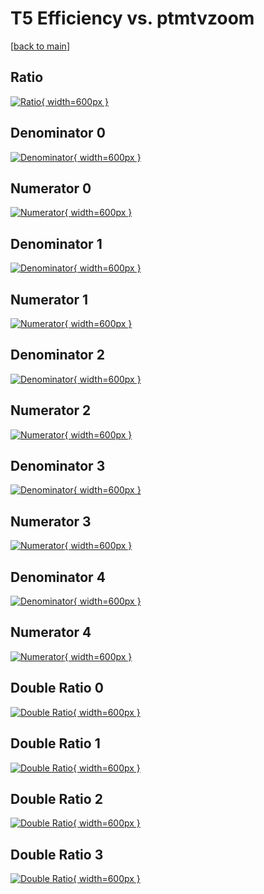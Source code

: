# T5 Efficiency vs. ptmtvzoom

[[back to main](./)]



## Ratio

[![Ratio](../mtv/var/T5_base_321_1_eff_ptmtvzoom.png){ width=600px }](../mtv/var/T5_base_321_1_eff_ptmtvzoom.pdf)

## Denominator 0

[![Denominator](../mtv/den/T5_base_321_1_eff_ptmtvzoom_den0.png){ width=600px }](../mtv/den/T5_base_321_1_eff_ptmtvzoom_den0.pdf)

## Numerator 0

[![Numerator](../mtv/num/T5_base_321_1_eff_ptmtvzoom_num0.png){ width=600px }](../mtv/num/T5_base_321_1_eff_ptmtvzoom_num0.pdf)

## Denominator 1

[![Denominator](../mtv/den/T5_base_321_1_eff_ptmtvzoom_den1.png){ width=600px }](../mtv/den/T5_base_321_1_eff_ptmtvzoom_den1.pdf)

## Numerator 1

[![Numerator](../mtv/num/T5_base_321_1_eff_ptmtvzoom_num1.png){ width=600px }](../mtv/num/T5_base_321_1_eff_ptmtvzoom_num1.pdf)

## Denominator 2

[![Denominator](../mtv/den/T5_base_321_1_eff_ptmtvzoom_den2.png){ width=600px }](../mtv/den/T5_base_321_1_eff_ptmtvzoom_den2.pdf)

## Numerator 2

[![Numerator](../mtv/num/T5_base_321_1_eff_ptmtvzoom_num2.png){ width=600px }](../mtv/num/T5_base_321_1_eff_ptmtvzoom_num2.pdf)

## Denominator 3

[![Denominator](../mtv/den/T5_base_321_1_eff_ptmtvzoom_den3.png){ width=600px }](../mtv/den/T5_base_321_1_eff_ptmtvzoom_den3.pdf)

## Numerator 3

[![Numerator](../mtv/num/T5_base_321_1_eff_ptmtvzoom_num3.png){ width=600px }](../mtv/num/T5_base_321_1_eff_ptmtvzoom_num3.pdf)

## Denominator 4

[![Denominator](../mtv/den/T5_base_321_1_eff_ptmtvzoom_den4.png){ width=600px }](../mtv/den/T5_base_321_1_eff_ptmtvzoom_den4.pdf)

## Numerator 4

[![Numerator](../mtv/num/T5_base_321_1_eff_ptmtvzoom_num4.png){ width=600px }](../mtv/num/T5_base_321_1_eff_ptmtvzoom_num4.pdf)

## Double Ratio 0

[![Double Ratio](../mtv/ratio/T5_base_321_1_eff_ptmtvzoom_ratio0.png){ width=600px }](../mtv/ratio/T5_base_321_1_eff_ptmtvzoom_ratio0.pdf)

## Double Ratio 1

[![Double Ratio](../mtv/ratio/T5_base_321_1_eff_ptmtvzoom_ratio1.png){ width=600px }](../mtv/ratio/T5_base_321_1_eff_ptmtvzoom_ratio1.pdf)

## Double Ratio 2

[![Double Ratio](../mtv/ratio/T5_base_321_1_eff_ptmtvzoom_ratio2.png){ width=600px }](../mtv/ratio/T5_base_321_1_eff_ptmtvzoom_ratio2.pdf)

## Double Ratio 3

[![Double Ratio](../mtv/ratio/T5_base_321_1_eff_ptmtvzoom_ratio3.png){ width=600px }](../mtv/ratio/T5_base_321_1_eff_ptmtvzoom_ratio3.pdf)


